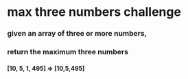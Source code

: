 # max three numbers challenge

### given an array of three or more numbers,

### return the maximum three numbers

#### [10, 5, 1, 495] => [10,5,495]
